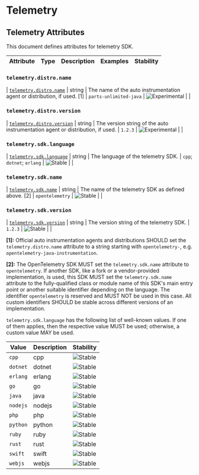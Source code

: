 <!--- Hugo front matter used to generate the website version of this page:
--->

<!-- NOTE: THIS FILE IS AUTOGENERATED. DO NOT EDIT BY HAND. -->
<!-- see templates/registry/markdown/attribute_namespace.md.j2 -->

# Telemetry

## Telemetry Attributes

This document defines attributes for telemetry SDK.

| Attribute | Type | Description | Examples | Stability |
| --------- | ---- | ----------- | -------- | --------- |

### `telemetry.distro.name`

<a id="`telemetry.distro.name`"></a>

| [`telemetry.distro.name`](#`telemetry.distro.name`) | string | The name of the auto instrumentation agent or distribution, if used. [1] | `parts-unlimited-java` | ![Experimental](https://img.shields.io/badge/-experimental-blue) | |

### `telemetry.distro.version`

<a id="`telemetry.distro.version`"></a>

| [`telemetry.distro.version`](#`telemetry.distro.version`) | string | The version string of the auto instrumentation agent or distribution, if used. | `1.2.3` | ![Experimental](https://img.shields.io/badge/-experimental-blue) | |

### `telemetry.sdk.language`

<a id="`telemetry.sdk.language`"></a>

| [`telemetry.sdk.language`](#`telemetry.sdk.language`) | string | The language of the telemetry SDK. | `cpp`; `dotnet`; `erlang` | ![Stable](https://img.shields.io/badge/-stable-lightgreen) | |

### `telemetry.sdk.name`

<a id="`telemetry.sdk.name`"></a>

| [`telemetry.sdk.name`](#`telemetry.sdk.name`) | string | The name of the telemetry SDK as defined above. [2] | `opentelemetry` | ![Stable](https://img.shields.io/badge/-stable-lightgreen) | |

### `telemetry.sdk.version`

<a id="`telemetry.sdk.version`"></a>

| [`telemetry.sdk.version`](#`telemetry.sdk.version`) | string | The version string of the telemetry SDK. | `1.2.3` | ![Stable](https://img.shields.io/badge/-stable-lightgreen) | |

**[1]:** Official auto instrumentation agents and distributions SHOULD set the `telemetry.distro.name` attribute to
a string starting with `opentelemetry-`, e.g. `opentelemetry-java-instrumentation`.

**[2]:** The OpenTelemetry SDK MUST set the `telemetry.sdk.name` attribute to `opentelemetry`.
If another SDK, like a fork or a vendor-provided implementation, is used, this SDK MUST set the
`telemetry.sdk.name` attribute to the fully-qualified class or module name of this SDK's main entry point
or another suitable identifier depending on the language.
The identifier `opentelemetry` is reserved and MUST NOT be used in this case.
All custom identifiers SHOULD be stable across different versions of an implementation.

`telemetry.sdk.language` has the following list of well-known values. If one of them applies, then the respective value MUST be used; otherwise, a custom value MAY be used.

| Value    | Description | Stability                                                  |
| -------- | ----------- | ---------------------------------------------------------- |
| `cpp`    | cpp         | ![Stable](https://img.shields.io/badge/-stable-lightgreen) |
| `dotnet` | dotnet      | ![Stable](https://img.shields.io/badge/-stable-lightgreen) |
| `erlang` | erlang      | ![Stable](https://img.shields.io/badge/-stable-lightgreen) |
| `go`     | go          | ![Stable](https://img.shields.io/badge/-stable-lightgreen) |
| `java`   | java        | ![Stable](https://img.shields.io/badge/-stable-lightgreen) |
| `nodejs` | nodejs      | ![Stable](https://img.shields.io/badge/-stable-lightgreen) |
| `php`    | php         | ![Stable](https://img.shields.io/badge/-stable-lightgreen) |
| `python` | python      | ![Stable](https://img.shields.io/badge/-stable-lightgreen) |
| `ruby`   | ruby        | ![Stable](https://img.shields.io/badge/-stable-lightgreen) |
| `rust`   | rust        | ![Stable](https://img.shields.io/badge/-stable-lightgreen) |
| `swift`  | swift       | ![Stable](https://img.shields.io/badge/-stable-lightgreen) |
| `webjs`  | webjs       | ![Stable](https://img.shields.io/badge/-stable-lightgreen) |
